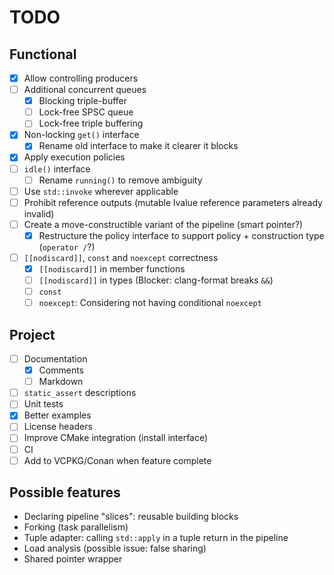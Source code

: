 # TODO

## Functional

- [x] Allow controlling producers
- [ ] Additional concurrent queues
  - [x] Blocking triple-buffer
  - [ ] Lock-free SPSC queue
  - [ ] Lock-free triple buffering
- [x] Non-locking `get()` interface
  - [x] Rename old interface to make it clearer it blocks
- [x] Apply execution policies
- [ ] `idle()` interface
  - [ ] Rename `running()` to remove ambiguity
- [ ] Use `std::invoke` wherever applicable
- [ ] Prohibit reference outputs (mutable lvalue reference parameters already invalid)
- [ ] Create a move-constructible variant of the pipeline (smart pointer?)
  - [x] Restructure the policy interface to support policy + construction type (`operator /`?)
- [ ] `[[nodiscard]]`, `const` and `noexcept` correctness
  - [x] `[[nodiscard]]` in member functions
  - [ ] `[[nodiscard]]` in types (Blocker: clang-format breaks `&&`)
  - [ ] `const`
  - [ ] `noexcept`: Considering not having conditional `noexcept`

## Project

- [ ] Documentation
  - [x] Comments
  - [ ] Markdown
- [ ] `static_assert` descriptions
- [ ] Unit tests
- [x] Better examples
- [ ] License headers
- [ ] Improve CMake integration (install interface)
- [ ] CI
- [ ] Add to VCPKG/Conan when feature complete

## Possible features

- Declaring pipeline "slices": reusable building blocks
- Forking (task parallelism)
- Tuple adapter: calling `std::apply` in a tuple return in the pipeline
- Load analysis (possible issue: false sharing)
- Shared pointer wrapper